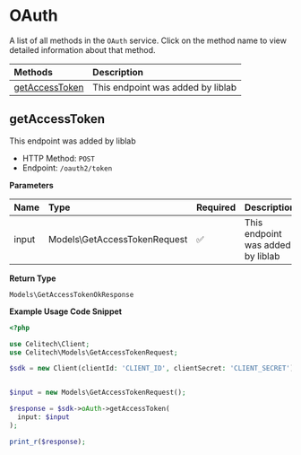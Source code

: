 # OAuth

A list of all methods in the `OAuth` service. Click on the method name to view detailed information about that method.

| Methods | Description |
| :------ | :---------- |
|[getAccessToken](#getaccesstoken)| This endpoint was added by liblab |

## getAccessToken

This endpoint was added by liblab


- HTTP Method: `POST`
- Endpoint: `/oauth2/token`

**Parameters**

| Name    | Type| Required | Description |
| :-------- | :----------| :----------| :----------|
| input | Models\GetAccessTokenRequest | ✅ | This endpoint was added by liblab |

**Return Type**

`Models\GetAccessTokenOkResponse`

**Example Usage Code Snippet**
```php
<?php

use Celitech\Client;
use Celitech\Models\GetAccessTokenRequest;

$sdk = new Client(clientId: 'CLIENT_ID', clientSecret: 'CLIENT_SECRET');


$input = new Models\GetAccessTokenRequest();

$response = $sdk->oAuth->getAccessToken(
  input: $input
);

print_r($response);
```




<!-- This file was generated by liblab | https://liblab.com/ -->